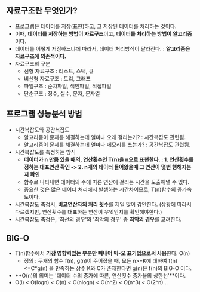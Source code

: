 ## 자료구조란 무엇인가?
  - 프로그램은 데이터를 저장(표현)하고, 그 저장된 데이터를 처리하는 것이다.
  - 이때, **데이터를 저장하는 방법이 자료구조**이고, **데이터를 처리하는 방법이 알고리즘**이다.
  - 데이터를 어떻게 저장하느냐에 따라서, 데이터 처리방식이 달라진다. : **알고리즘은 자료구조에 의존적이다.**
  - 자료구조의 구분
    - 선형 자료구조 : 리스트, 스택, 큐
    - 비선형 자료구조 : 트리, 그래프
    - 파일구조 : 순차파일, 색인파일, 직접파일
    - 단순구조 : 정수, 실수, 문자, 문자열

## 프로그램 성능분석 방법
  - 시간복잡도와 공간복잡도
    - 알고리즘이 문제를 해결하는데 얼마나 오래 걸리는가? : 시간복잡도 관련됨.
    - 알고리즘이 문제를 해결하는데 얼마나 메모리를 쓰는가? : 공간복잡도 관련됨.
  - 시간복잡도를 측정하는 방식
    - **데이터가 n 만큼 있을 때의, 연산횟수인 T(n)을 n으로 표현한다. : 1. 연산횟수를 정하는 대표연산 확인 -> 2. n개의 데이터 들어왔을때 그 연산이 몇번 행해지는지 확인**
    - 함수로 나타내면 데이터의 수에 따른 연산에 걸리는 시간을 도출해낼 수 있다.
    - 중요한 것은 많은 데이터 처리에서 발생하는 시간차이므로, T(n)함수의 증가속도이다.
  - 시간복잡도 측정시, **비교연산자의 처리 횟수**를 제일 많이 감안한다. (상황에 따라서 다르겠지만, 연산횟수를 대표하는 연산이 무엇인지를 확인해야한다.)
  - 시간복잡도 측정은, '최선의 경우'와 '최악의 경우' 중 **최악의 경우**를 고려한다.
   
## BIG-O
  - T(n)함수에서 **가장 영향력있는 부분만 빼내어 빅-오 표기법으로써 사용**한다. O(n)
    - 정의 : 두개의 함수 f(n), g(n)이 주어졌을 때, 모든 n>=K에 대하여 f(n)<=C\*g(n) 을 만족하는 상수 K와 C가 존재한다면 g(n)은 f(n)의 BIG-O 이다.
  - **O(n)의 의미는 '데이터 수의 증가에 따른, 연산횟수 증가율의 상한선'**이다.
  - O(l) < O(logn) < O(n) < O(nlogn) < O(n^2) < O(n^3) < O(2^n) ..
